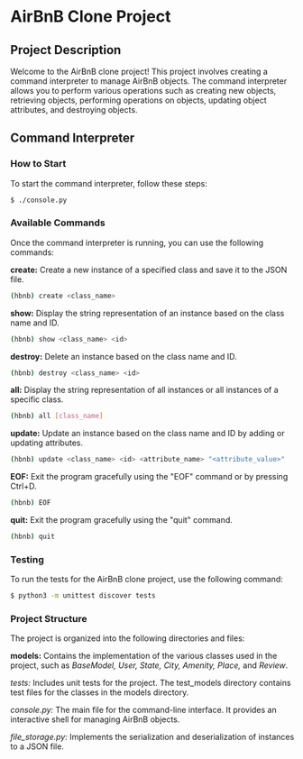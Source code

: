 # AirBnB Clone Project

## Project Description
Welcome to the AirBnB clone project! This project involves creating a command interpreter to manage AirBnB objects. The command interpreter allows you to perform various operations such as creating new objects, retrieving objects, performing operations on objects, updating object attributes, and destroying objects.

## Command Interpreter

### How to Start
To start the command interpreter, follow these steps:
```bash
$ ./console.py
```

### Available Commands
Once the command interpreter is running, you can use the following commands:

**create:** Create a new instance of a specified class and save it to the JSON file.
```bash
(hbnb) create <class_name>
```
**show:** Display the string representation of an instance based on the class name and ID.
```bash
(hbnb) show <class_name> <id>
```

**destroy:** Delete an instance based on the class name and ID.
```bash
(hbnb) destroy <class_name> <id>
```

**all:** Display the string representation of all instances or all instances of a specific class.
```bash
(hbnb) all [class_name]
```

**update:** Update an instance based on the class name and ID by adding or updating attributes.
```bash
(hbnb) update <class_name> <id> <attribute_name> "<attribute_value>"
```

**EOF:** Exit the program gracefully using the "EOF" command or by pressing Ctrl+D.
```bash
(hbnb) EOF
```

**quit:** Exit the program gracefully using the "quit" command.
```bash
(hbnb) quit
```


### Testing
To run the tests for the AirBnB clone project, use the following command:
```bash
$ python3 -m unittest discover tests
```

### Project Structure
The project is organized into the following directories and files:

**models:** Contains the implementation of the various classes used in the project, such as *BaseModel, User, State, City, Amenity, Place,* and *Review*.

*tests:* Includes unit tests for the project. The test_models directory contains test files for the classes in the models directory.

*console.py:* The main file for the command-line interface. It provides an interactive shell for managing AirBnB objects.

*file_storage.py:* Implements the serialization and deserialization of instances to a JSON file.

